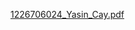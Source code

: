[1226706024_Yasin_Cay.pdf](https://github.com/Katsuyamaa/Parkour-Gamee/files/13988824/1226706024_Yasin_Cay.pdf)

